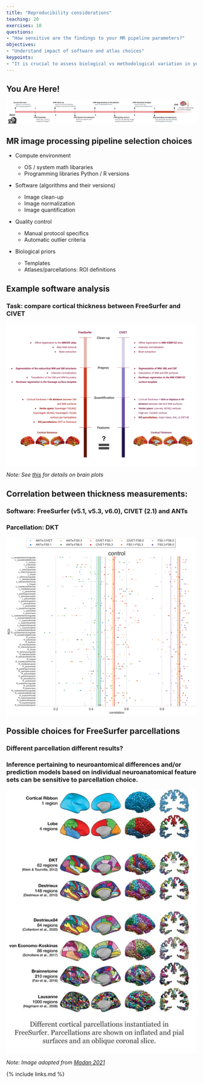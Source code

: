 ```yaml
---
title: "Reproducibility considerations"
teaching: 20
exercises: 10
questions:
- "How sensitive are the findings to your MR pipeline parameters?"
objectives:
- "Understand impact of software and atlas choices"
keypoints:
- "It is crucial to assess biological vs methodological variation in your findings to avoid reproducibility crisis."
---
```

## You Are Here!
![course_flow](../fig/episode_7/Course_flow_7.png)

## MR image processing pipeline selection choices
- Compute environment 
    - OS / system math libararies 
    - Programming libraries Python / R versions

- Software (algorithms and their versions)
    - Image clean-up
    - Image normalization 
    - Image quantification

- Quality control
    - Manual protocol specifics
    - Automatic outlier criteria

- Biological priors
    - Templates 
    - Atlases/parcellations: ROI definitions

## Example software analysis

### Task: compare cortical thickness between FreeSurfer and CIVET

<img src="../fig/episode_7/Reproducibility.png" alt="Drawing" align="middle" width="700px"/> 

_Note: See [this]([https://academic.oup.com/cercor/article/30/9/5014/5831485]) for details on brain plots_

## Correlation between thickness measurements:
### Software: FreeSurfer (v5.1, v5.3, v6.0), CIVET (2.1) and ANTs
### Parcellation: DKT
    
<img src="../fig/episode_7/CT_compare_software.png" alt="Drawing" align="middle" width="700px"/> 


## Possible choices for FreeSurfer parcellations
### Different parcellation different results? 
### Inference pertaining to neuroantomical differences and/or prediction models based on individual neuroanatomical feature sets can be sensitive to parcellation choice. 

<img src="../fig/episode_7/FreeSurfer_parcels.jpg" alt="Drawing" align="middle" width="700px"/> 

_Note: Image adopted from [Madan 2021](https://link.springer.com/article/10.1007/s12021-021-09519-6)_

{% include links.md %}


